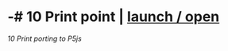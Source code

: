 
# -# 10 Print point | [launch / open](http://dsii-2016-unirsm.github.io/p5/10print/caterina)
_10 Print porting to P5js_                        
